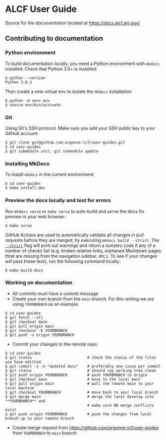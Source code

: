 # ALCF User Guide
Source for the documentation located at https://docs.alcf.anl.gov/

## Contributing to documentation

### Python environment

To build documentation locally, you need a Python environment with `mkdocs` installed.  Check that Python 3.6+ is installed:

```
$ python --version
Python 3.8.3
```

Then create a new virtual env to isolate the `mkdocs` installation:
```
$ python -m venv env
$ source env/bin/activate
```

### Git

Using Git's SSH protocol. Make sure you add your SSH public key to your GitHub account:

```
$ git clone git@github.com:argonne-lcf/user-guides.git
$ cd user-guides
$ git submodule init; git submodule update
```

### Installing MkDocs

To install `mkdocs` in the current environment: 

```
$ cd user-guides
$ make install-dev
```

### Preview the docs locally and test for errors

Run `mkdocs serve` or `make serve` to auto-build and serve the docs for preview in your web browser:
```
$ make serve
```

GitHub Actions are used to automatically validate all changes in pull requests before they are merged, by executing `mkdocs build --strict`. The [`--strict`](https://www.mkdocs.org/user-guide/configuration/#validation) flag will print out warnings and return a nonzero code if any of a number of checks fail (e.g. broken relative links, orphaned Markdown pages thtat are missing from the navigation sidebar, etc.). To see if your changes will pass these tests, run the following command locally:
```
$ make build-docs
```

### Working on documentation

* All commits must have a commit message
* Create your own branch from the `main` branch.  For this writing we are using `YOURBRANCH` as an example:
```
$ cd user-guides
$ git fetch --all
$ git checkout main
$ git pull origin main
$ git checkout -b YOURBRANCH
$ git push -u origin YOURBRANCH
```
* Commit your changes to the remote repo:
```
$ cd user-guides
$ git status                         # check the status of the files you have editted
$ git commit -a -m "Updated docs"    # preferably one issue per commit
$ git status                         # should say working tree clean
$ git push origin YOURBRANCH         # push YOURBRANCH to origin
$ git checkout main                  # move to the local main
$ git pull origin main               # pull the remote main to your local machine
$ git checkout YOURBRANCH            # move back to your local branch
$ git merge main                     # merge the local develop into **YOURBRANCH** and
                                     # make sure NO merge conflicts exist
$ git push origin YOURBRANCH         # push the changes from local branch up to your remote branch
```
* Create merge request from https://github.com/argonne-lcf/user-guides from `YOURBRANCH` to `main` branch.

